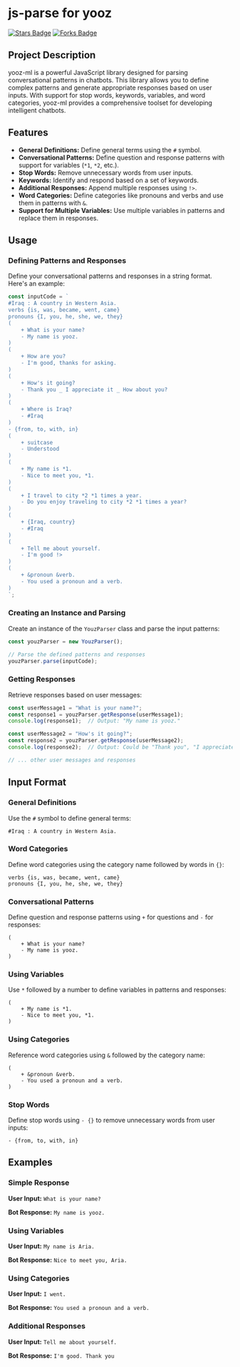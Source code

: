 
# js-parse for yooz

[![Stars Badge](https://img.shields.io/github/stars/ai-yooz/js-parse?style=social)](https://github.com/ai-yooz/js-parse/stargazers)
[![Forks Badge](https://img.shields.io/github/forks/ai-yooz/js-parse?style=social)](https://github.com/ai-yooz/js-parse/network/members)

## Project Description

yooz-ml is a powerful JavaScript library designed for parsing conversational patterns in chatbots. This library allows you to define complex patterns and generate appropriate responses based on user inputs. With support for stop words, keywords, variables, and word categories, yooz-ml provides a comprehensive toolset for developing intelligent chatbots.

## Features

- **General Definitions:** Define general terms using the `#` symbol.
- **Conversational Patterns:** Define question and response patterns with support for variables (`*1`, `*2`, etc.).
- **Stop Words:** Remove unnecessary words from user inputs.
- **Keywords:** Identify and respond based on a set of keywords.
- **Additional Responses:** Append multiple responses using `!>`.
- **Word Categories:** Define categories like pronouns and verbs and use them in patterns with `&`.
- **Support for Multiple Variables:** Use multiple variables in patterns and replace them in responses.

## Usage

### Defining Patterns and Responses

Define your conversational patterns and responses in a string format. Here's an example:

```javascript
const inputCode = `
#Iraq : A country in Western Asia.
verbs {is, was, became, went, came}
pronouns {I, you, he, she, we, they}
(
    + What is your name?
    - My name is yooz.
)
(
    + How are you?
    - I'm good, thanks for asking.
)
(
    + How's it going?
    - Thank you _ I appreciate it _ How about you?
)
(
    + Where is Iraq?
    - #Iraq
)
- {from, to, with, in}
(
    + suitcase
    - Understood
)
(
    + My name is *1.
    - Nice to meet you, *1.
)
(
    + I travel to city *2 *1 times a year.
    - Do you enjoy traveling to city *2 *1 times a year?
)
(
    + {Iraq, country}
    - #Iraq
)
(
    + Tell me about yourself.
    - I'm good !>
)
(
    + &pronoun &verb.
    - You used a pronoun and a verb.
)
`;
```

### Creating an Instance and Parsing

Create an instance of the `YouzParser` class and parse the input patterns:

```javascript
const youzParser = new YouzParser();

// Parse the defined patterns and responses
youzParser.parse(inputCode);
```

### Getting Responses

Retrieve responses based on user messages:

```javascript
const userMessage1 = "What is your name?";
const response1 = youzParser.getResponse(userMessage1);
console.log(response1);  // Output: "My name is yooz."

const userMessage2 = "How's it going?";
const response2 = youzParser.getResponse(userMessage2);
console.log(response2);  // Output: Could be "Thank you", "I appreciate it", or "How about you?"

// ... other user messages and responses
```

## Input Format

### General Definitions

Use the `#` symbol to define general terms:

```
#Iraq : A country in Western Asia.
```

### Word Categories

Define word categories using the category name followed by words in `{}`:

```
verbs {is, was, became, went, came}
pronouns {I, you, he, she, we, they}
```

### Conversational Patterns

Define question and response patterns using `+` for questions and `-` for responses:

```
(
    + What is your name?
    - My name is yooz.
)
```

### Using Variables

Use `*` followed by a number to define variables in patterns and responses:

```
(
    + My name is *1.
    - Nice to meet you, *1.
)
```

### Using Categories

Reference word categories using `&` followed by the category name:

```
(
    + &pronoun &verb.
    - You used a pronoun and a verb.
)
```

### Stop Words

Define stop words using `- {}` to remove unnecessary words from user inputs:

```
- {from, to, with, in}
```

## Examples

### Simple Response

**User Input:** `What is your name?`

**Bot Response:** `My name is yooz.`

### Using Variables

**User Input:** `My name is Aria.`

**Bot Response:** `Nice to meet you, Aria.`

### Using Categories

**User Input:** `I went.`

**Bot Response:** `You used a pronoun and a verb.`

### Additional Responses

**User Input:** `Tell me about yourself.`

**Bot Response:** `I'm good. Thank you`
